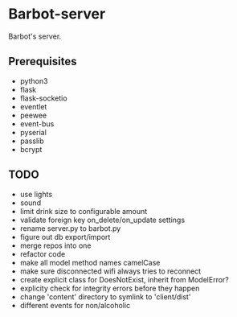 # Barbot-server
Barbot's server.

## Prerequisites
* python3
* flask
* flask-socketio
* eventlet
* peewee
* event-bus
* pyserial
* passlib
* bcrypt

## TODO
* use lights
* sound
* limit drink size to configurable amount
* validate foreign key on_delete/on_update settings
* rename server.py to barbot.py
* figure out db export/import
* merge repos into one
* refactor code
* make all model method names camelCase
* make sure disconnected wifi always tries to reconnect
* create explicit class for DoesNotExist, inherit from ModelError?
* explicity check for integrity errors before they happen
* change 'content' directory to symlink to 'client/dist'
* different events for non/alcoholic

